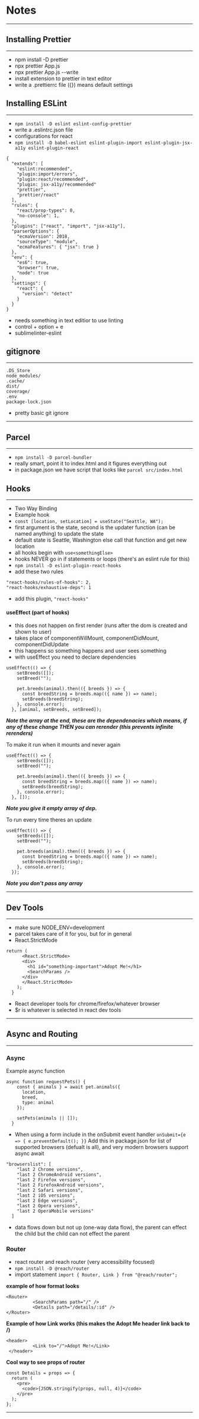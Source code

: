 # Notes

---

## Installing Prettier
---
- npm install -D prettier
- npx prettier App.js
- npx prettier App.js --write
- install extension to prettier in text editor
- write a .prettierrc file ({}) means default settings

## Installing ESLint
---
- `npm install -D eslint eslint-config-prettier`
- write a .eslintrc.json file
- configurations for react
- `npm install -D babel-eslint eslint-plugin-import eslint-plugin-jsx-a11y eslint-plugin-react`
```
{
  "extends": [
    "eslint:recommended",
    "plugin:import/errors",
    "plugin:react/recommended",
    "plugin: jsx-a11y/recommended"
    "prettier",
    "prettier/react"
  ],
  "rules": {
    "react/prop-types": 0,
    "no-console": 1,
  },
  "plugins": ["react", "import", "jsx-a11y"],
  "parserOptions": {
    "ecmaVersion": 2018,
    "sourceType": "module",
    "ecmaFeatures": { "jsx": true }
  },
  "env": {
    "es6": true,
    "browser": true,
    "node": true
  },
  "settings": {
    "react": {
      "version": "detect"
    }
  }
}

```
- needs something in text editior to use linting
- control + option + e
- sublimelinter-eslint


## gitignore
---

```
.DS_Store
node_modules/
.cache/
dist/
coverage/
.env
package-lock.json
```
- pretty basic git ignore
- ---
## Parcel
---
- `npm install -D parcel-bundler`
- really smart, point it to index.html and it figures everything out
- in package.json we have script that looks like `parcel src/index.html`

## Hooks
---
- Two Way Binding
- Example hook
- `const [location, setLocation] = useState("Seattle, WA");`
- first argument is the state, second is the updater function (can be named anything) to update the state
- default state is Seattle, Washington else call that function and get new location
- all hooks begin with `use<somethingElse>`
- hooks NEVER go in if statements or loops (there's an eslint rule for this)
- `npm install -D eslint-plugin-react-hooks`
- add these two rules
```
"react-hooks/rules-of-hooks": 2,
"react-hooks/exhaustive-deps": 1
```
- add this plugin, `"react-hooks"`

#### useEffect (part of hooks)

- this does not happen on first render (runs after the dom is created and shown to user)
- takes place of componentWillMount, componentDidMount, componentDidUpdate
- this happens so something happens and user sees something
- with useEffect you need to declare dependencies
```
useEffect(() => {
    setBreeds([]);
    setBreed("");

    pet.breeds(animal).then(({ breeds }) => {
      const breedString = breeds.map(({ name }) => name);
      setBreeds(breedString);
    }, console.error);
  }, [animal, setBreeds, setBreed]);
```
***Note the array at the end, these are the dependenacies which means, if any of these change THEN you can rerender (this prevents infinite rerenders)***

 To make it run when it mounts and never again
```
useEffect(() => {
    setBreeds([]);
    setBreed("");

    pet.breeds(animal).then(({ breeds }) => {
      const breedString = breeds.map(({ name }) => name);
      setBreeds(breedString);
    }, console.error);
  }, []);
```
***Note you give it empty array of dep.***

To run every time theres an update
```
useEffect(() => {
    setBreeds([]);
    setBreed("");

    pet.breeds(animal).then(({ breeds }) => {
      const breedString = breeds.map(({ name }) => name);
      setBreeds(breedString);
    }, console.error);
  });
```
***Note you don't pass any array***

---

## Dev Tools
---
- make sure NODE_ENV=development
- parcel takes care of it for you, but for in general
- React.StrictMode
```
return (
      <React.StrictMode>
      <div>
        <h1 id="something-important">Adopt Me!</h1>
        <SearchParams />
      </div>
      </React.StrictMode>
    );
  }
```
- React developer tools for chrome/firefox/whatever browser
- $r is whatever is selected in react dev tools

---

## Async and Routing
---
### Async
Example async function
```
async function requestPets() {
    const { animals } = await pet.animals({
      location,
      breed,
      type: animal
    });

    setPets(animals || []);
  }
```
- When using a form include in the onSubmit event handler `onSubmit={e => {
          e.preventDefault();
        }}`
Add this in package.json for list of supported browsers (defualt is all), and very modern browsers support async await
```
"browserslist": [
    "last 2 Chrome versions",
    "last 2 ChromeAndroid versions",
    "last 2 Firefox versions",
    "last 2 FirefoxAndroid versions",
    "last 2 Safari versions",
    "last 2 iOS versions",
    "last 2 Edge versions",
    "last 2 Opera versions",
    "last 2 OperaMobile versions"
  ]
```
- data flows down but not up (one-way data flow), the parent can effect the child but the child can not effect the parent



### Router
- react router and reach router (very accessibility focused)
- `npm install -D @reach/router`
- import statement `import { Router, Link } from "@reach/router";`

**example of how format looks**
```
<Router>
          <SearchParams path="/" />
          <Details path="/details/:id" />
</Router>
```

**Example of how Link works (this makes the Adopt Me header link back to /)**
```
<header>
          <Link to="/">Adopt Me!</Link>
 </header>
```

**Cool way to see props of router**
```
const Details = props => {
  return (
    <pre>
      <code>{JSON.stringify(props, null, 4)}</code>
    </pre>
  );
};
```
---






